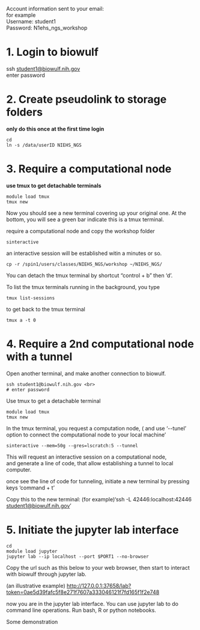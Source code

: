 Account information sent to your email: <br>
for example <br>
Username: student1 <br>
Password: N1ehs_ngs_workshop

# 1. Login to biowulf <br>
ssh student1@biowulf.nih.gov <br>
enter password

# 2. Create pseudolink to storage folders <br> 
**only do this once at the first time login**  <br>
```
cd 
ln -s /data/userID NIEHS_NGS
```

# 3. Require a computational node  <br>

**use tmux to get detachable terminals**
```
module load tmux
tmux new
```
Now you should see a new terminal covering up your original one. At the bottom, you will see a green bar indicate this is a tmux terminal. 

require a computational node and copy the workshop folder
```
sinteractive 
```
an interactive session will be established witin a minutes or so.
```
cp -r /spin1/users/classes/NIEHS_NGS/workshop ~/NIEHS_NGS/
```
You can detach the tmux terminal by shortcut “control + b” then ‘d’. 

To list the tmux terminals running in the background, you type 
```
tmux list-sessions
```
to get back to the tmux terminal 
```
tmux a -t 0
```

# 4. Require a 2nd computational node with a tunnel 
Open another terminal, and make another connection to biowulf.
```
ssh student1@biowulf.nih.gov <br>
# enter password
```
Use tmux to get a detachable terminal
```
module load tmux
tmux new
```

In the tmux terminal, you request a computation node, ( and use ‘--tunel’ option to connect the computational node to your local machine’
```
sinteractive --mem=50g --gres=lscratch:5 --tunnel
```
This will request an interactive session on a computational node, <br>
and generate a line of code, that allow establishing a tunnel to local computer. <br>

once see the line of code for tunneling, initiate a new terminal by pressing keys ‘command + t’

Copy this to the new terminal: (for example)‘ssh  -L 42446:localhost:42446 student1@biowulf.nih.gov’



# 5. Initiate the jupyter lab interface
```
cd 
module load jupyter
jupyter lab --ip localhost --port $PORT1 --no-browser
```
Copy the url such as this below to your web browser, then start to interact with biowulf through jupyter lab. 

(an illustrative example) http://127.0.0.1:37658/lab?token=0ae5d39fafc5f8e271f7607a333046121f7fd165f1f2e748

now you are in the jupyter lab interface. You can use jupyter lab to do command line operations. Run bash, R or python notebooks. 

Some demonstration
